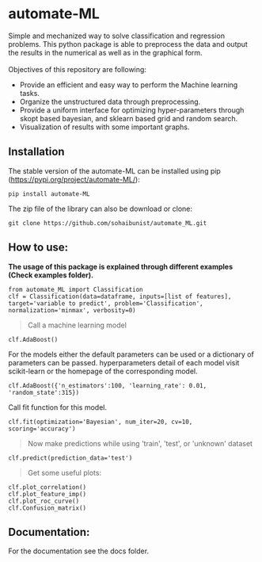 # automate-ML

Simple and mechanized way to solve classification and regression problems. This python package is able to preprocess the data and output the results in the numerical as well as in the graphical form. <br /> <br />
Objectives of this repository are following:
*  Provide an efficient and easy way to perform the Machine learning tasks.
*  Organize the unstructured data through preprocessing.
*  Provide a uniform interface for optimizing hyper-parameters through skopt based bayesian, and sklearn based grid and random search.
*  Visualization of results with some important graphs.

## Installation

The stable version of the automate-ML can be installed using pip (https://pypi.org/project/automate-ML/):
````
pip install automate-ML 
````
The zip file of the library can also be download or clone:

````
git clone https://github.com/sohaibunist/automate_ML.git
````

## How to use:

**The usage of this package is explained through different examples (Check examples folder).**

````
from automate_ML import Classification
clf = Classification(data=dataframe, inputs=[list of features], target='variable to predict', problem='Classification', normalization='minmax', verbosity=0) 
````

> Call a machine learning model
````
clf.AdaBoost()
````
For the models either the default parameters can be used or a dictionary of parameters can be passed. hyperparameters detail of each model visit scikit-learn or the homepage of the corresponding model. <br />

````
clf.AdaBoost({'n_estimators':100, 'learning_rate': 0.01, 'random_state':315})
````
Call fit function for this model.
````
clf.fit(optimization='Bayesian', num_iter=20, cv=10, scoring='accuracy')
````

> Now make predictions while using 'train', 'test', or 'unknown' dataset
````
clf.predict(prediction_data='test')
````

> Get some useful plots:
````
clf.plot_correlation()
clf.plot_feature_imp()
clf.plot_roc_curve()
clf.Confusion_matrix()
````
## Documentation:

For the documentation see the docs folder.

